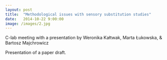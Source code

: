 ```yaml
---
layout: post
title:  "Methodological issues with sensory substitution studies"
date:   2014-10-22 9:00:00
image: /images/2.jpg
---
```


C-lab meeting with a presentation by Weronika Kałtwak, Marta Łukowska, & Bartosz Majchrowicz

Presentation of a paper draft.
